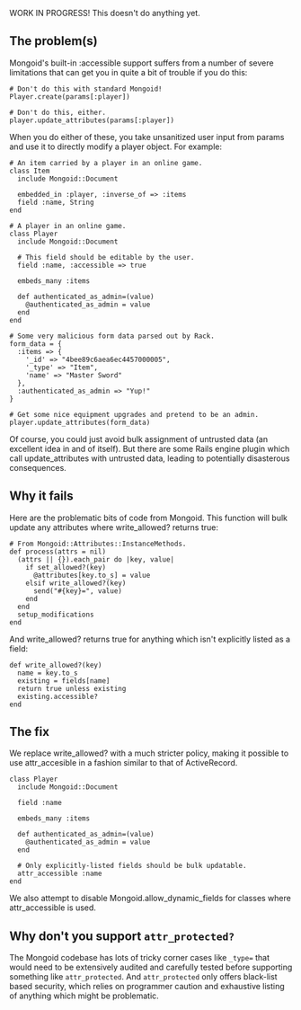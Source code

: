WORK IN PROGRESS!  This doesn't do anything yet.

## The problem(s)

Mongoid's built-in :accessible support suffers from a number of severe
limitations that can get you in quite a bit of trouble if you do this:

    # Don't do this with standard Mongoid!
    Player.create(params[:player])

    # Don't do this, either.
    player.update_attributes(params[:player])

When you do either of these, you take unsanitized user input from params
and use it to directly modify a player object.  For example:

    # An item carried by a player in an online game.
    class Item
      include Mongoid::Document

      embedded_in :player, :inverse_of => :items
      field :name, String
    end

    # A player in an online game.
    class Player
      include Mongoid::Document

      # This field should be editable by the user.
      field :name, :accessible => true

      embeds_many :items
    
      def authenticated_as_admin=(value)
        @authenticated_as_admin = value
      end
    end

    # Some very malicious form data parsed out by Rack.
    form_data = {
      :items => {
        '_id' => "4bee89c6aea6ec4457000005",
        '_type' => "Item",
        'name' => "Master Sword"
      },
      :authenticated_as_admin => "Yup!"
    }

    # Get some nice equipment upgrades and pretend to be an admin.
    player.update_attributes(form_data)

Of course, you could just avoid bulk assignment of untrusted data (an
excellent idea in and of itself).  But there are some Rails engine plugin
which call update_attributes with untrusted data, leading to potentially
disasterous consequences.

## Why it fails

Here are the problematic bits of code from Mongoid.  This function will
bulk update any attributes where write_allowed? returns true:

    # From Mongoid::Attributes::InstanceMethods.
    def process(attrs = nil)
      (attrs || {}).each_pair do |key, value|
        if set_allowed?(key)
          @attributes[key.to_s] = value
        elsif write_allowed?(key)
          send("#{key}=", value)
        end
      end
      setup_modifications
    end

And write_allowed? returns true for anything which isn't explicitly
listed as a field:

    def write_allowed?(key)
      name = key.to_s
      existing = fields[name]
      return true unless existing
      existing.accessible?
    end

## The fix

We replace write_allowed? with a much stricter policy, making it possible
to use attr_accesible in a fashion similar to that of ActiveRecord.

    class Player
      include Mongoid::Document

      field :name

      embeds_many :items
    
      def authenticated_as_admin=(value)
        @authenticated_as_admin = value
      end

      # Only explicitly-listed fields should be bulk updatable.
      attr_accessible :name
    end

We also attempt to disable Mongoid.allow_dynamic_fields for classes where
attr_accessible is used.

## Why don't you support `attr_protected?`

The Mongoid codebase has lots of tricky corner cases like `_type=` that
would need to be extensively audited and carefully tested before supporting
something like `attr_protected`.  And `attr_protected` only offers
black-list based security, which relies on programmer caution and
exhaustive listing of anything which might be problematic.
